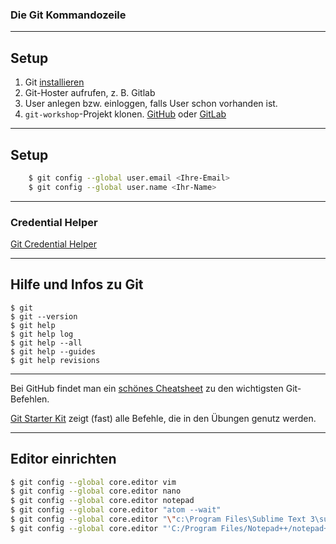 
### Die Git Kommandozeile


---

## Setup


1. Git [installieren](https://git-scm.com/downloads)
2. Git-Hoster aufrufen, z. B. Gitlab
3. User anlegen bzw. einloggen, falls User schon vorhanden ist.
4. `git-workshop`-Projekt klonen.
   [GitHub](https://github.com/bstachmann/git-workshop) oder
   [GitLab](https://gitlab.com/bjoern.stachmann/git-workshop)


---


 ## Setup

```bash
    $ git config --global user.email <Ihre-Email>
    $ git config --global user.name <Ihr-Name>
```

---


### Credential Helper

[Git Credential Helper](https://kapitel26.github.io/git/2012/12/03/Passwoerter-verwalten.html)


---


## Hilfe und Infos zu Git

 ```
 $ git
 $ git --version
 $ git help
 $ git help log
 $ git help --all
 $ git help --guides
 $ git help revisions
 ```


---


Bei GitHub findet man ein [schönes Cheatsheet](https://training.github.com/downloads/de/github-git-cheat-sheet/) zu den wichtigsten Git-Befehlen.

[Git Starter Kit](../../git-starter-kit.md) zeigt (fast) alle Befehle, die in den Übungen genutz werden.



---

## Editor einrichten

```bash
$ git config --global core.editor vim
$ git config --global core.editor nano
$ git config --global core.editor notepad 
$ git config --global core.editor "atom --wait"
$ git config --global core.editor "\"c:\Program Files\Sublime Text 3\subl.exe\" -w -n"
$ git config --global core.editor "'C:/Program Files/Notepad++/notepad++.exe' -multiInst -notabbar -nosession -noPlugin"
```

